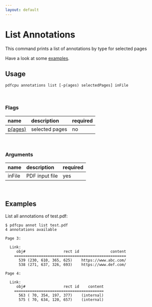 ```yaml
---
layout: default
---
```


# List Annotations

This command prints a list of annotations by type for selected pages

Have a look at some [examples](#examples).

## Usage

```
pdfcpu annotations list [-p(ages) selectedPages] inFile
```

<br>

### Flags

| name                             | description     | required
|:---------------------------------|:----------------|---------
| [p(ages)](../getting_started/page_selection) | selected pages | no


<br>

### Arguments

| name         | description         | required
|:-------------|:--------------------|:--------
| inFile       | PDF input file      | yes

<br>

## Examples

 List all annotations of test.pdf:
```
$ pdfcpu annot list test.pdf
4 annotations available

Page 3:

  Link:
     obj#                 rect id              content
    ==================================================
      539 (230, 610, 365, 625)    https://www.abc.com/
      538 (271, 637, 326, 693)    https://www.def.com/

Page 4:

  Link:
     obj#                 rect id    content
    ========================================
      563 ( 70, 354, 197, 377)    (internal)
      575 ( 70, 634, 120, 657)    (internal)
```
